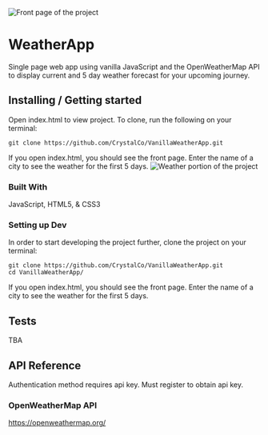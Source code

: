 ![Front page of the project](./images/wanderlust_front.png)

# WeatherApp

Single page web app using vanilla JavaScript and the OpenWeatherMap API to display current and 5 day weather forecast for your upcoming journey.

## Installing / Getting started

Open index.html to view project.  To clone, run the following on your terminal:
```shell
git clone https://github.com/CrystalCo/VanillaWeatherApp.git
```

If you open index.html, you should see the front page.
Enter the name of a city to see the weather for the first 5 days.
![Weather portion of the project](./images/wanderlust_weather.png)

### Built With
JavaScript, HTML5, & CSS3


### Setting up Dev

In order to start developing the project further, clone the project on your terminal:

```shell
git clone https://github.com/CrystalCo/VanillaWeatherApp.git
cd VanillaWeatherApp/
```
If you open index.html, you should see the front page.
Enter the name of a city to see the weather for the first 5 days.


## Tests

TBA


## API Reference

Authentication method requires api key.  Must register to obtain api key.

### OpenWeatherMap API
https://openweathermap.org/ 


